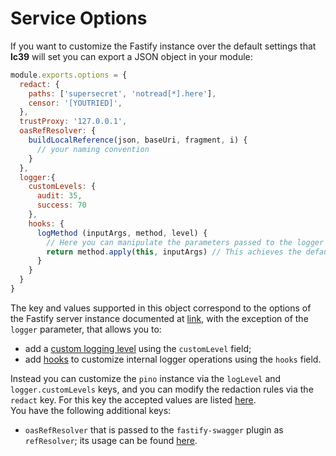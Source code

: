 # Service Options

If you want to customize the Fastify instance over the default settings that **lc39** will set
you can export a JSON object in your module:

```javascript
module.exports.options = {
  redact: {
    paths: ['supersecret', 'notread[*].here'],
    censor: '[YOUTRIED]',
  },
  trustProxy: '127.0.0.1',
  oasRefResolver: {
    buildLocalReference(json, baseUri, fragment, i) {
      // your naming convention
    }
  },
  logger:{
    customLevels: {
      audit: 35,
      success: 70
    },
    hooks: {
      logMethod (inputArgs, method, level) {
        // Here you can manipulate the parameters passed to the logger methods
        return method.apply(this, inputArgs) // This achieves the default behavior, i.e. not manipulating anything
      }
    }
  }
}
```

The key and values supported in this object correspond to the options of the Fastify server instance documented at [link][fastify-server-options],
with the exception of the `logger` parameter, that allows you to:

- add a [custom logging level][pino-custom-levels] using the `customLevel` field;
- add [hooks][pino-hooks] to customize internal logger operations using the `hooks` field.

Instead you can customize the `pino` instance via the `logLevel` and `logger.customLevels` keys, and you can modify the redaction rules
via the `redact` key. For this key the accepted values are listed [here][pino-redact-options].  
You have the following additional keys:
- `oasRefResolver` that is passed to the `fastify-swagger` plugin as `refResolver`; its usage can be found [here][fastify-swagger-refs]. 

[fastify-sensible-error-handler]: https://github.com/fastify/fastify-sensible#custom-error-handler
[fastify-server-options]: https://github.com/fastify/fastify/blob/main/docs/Reference/Server.md
[fastify-swagger-refs]: https://github.com/fastify/fastify-swagger#managing-your-refs
[pino-custom-levels]: https://github.com/pinojs/pino/blob/master/docs/api.md#opt-customlevels
[pino-hooks]: https://github.com/pinojs/pino/blob/master/docs/api.md#hooks-object
[pino-redact-options]: https://github.com/pinojs/pino/blob/master/docs/redaction.md
